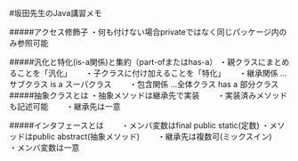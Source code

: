 #坂田先生のJava講習メモ

#####アクセス修飾子
・何も付けない場合privateではなく同じパッケージ内のみ参照可能　　

#####汎化と特化(is-a関係)と集約（part-ofまたはhas-a）
・親クラスにまとめることを「汎化」　　
・子クラスに付け加えることを「特化」　　
・継承関係 …サブクラス is a スーパクラス　　
・包含関係 …全体クラス has a 部分クラス　　
　　
　　　　
#####抽象クラスとは
・抽象メソッドは継承先で実装　　
・実装済みメソッドも記述可能　　
・継承先は一意　　


#####インタフェースとは　　
・メンバ変数はfinal public static(定数)
・メソッドはpublic abstract(抽象メソッド)　　
・継承先は複数可(ミックスイン)　　
・メンバ変数は一意　　
